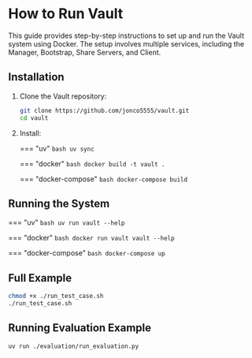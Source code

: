 # How to Run Vault

This guide provides step-by-step instructions to set up and run the Vault system using Docker. The setup involves multiple services, including the Manager, Bootstrap, Share Servers, and Client.

## Installation
1. Clone the Vault repository:
   ```bash
   git clone https://github.com/jonco5555/vault.git
   cd vault
   ```

2. Install:

    === "uv"
        ```bash
        uv sync
        ```

    === "docker"
        ```bash
        docker build -t vault .
        ```

    === "docker-compose"
        ```bash
        docker-compose build
        ```

## Running the System
=== "uv"
    ```bash
    uv run vault --help
    ```

=== "docker"
    ```bash
    docker run vault vault --help
    ```

=== "docker-compose"
    ```bash
    docker-compose up
    ```

## Full Example
```bash
chmod +x ./run_test_case.sh
./run_test_case.sh
```

## Running Evaluation Example
```bash
uv run ./evaluation/run_evaluation.py
```
